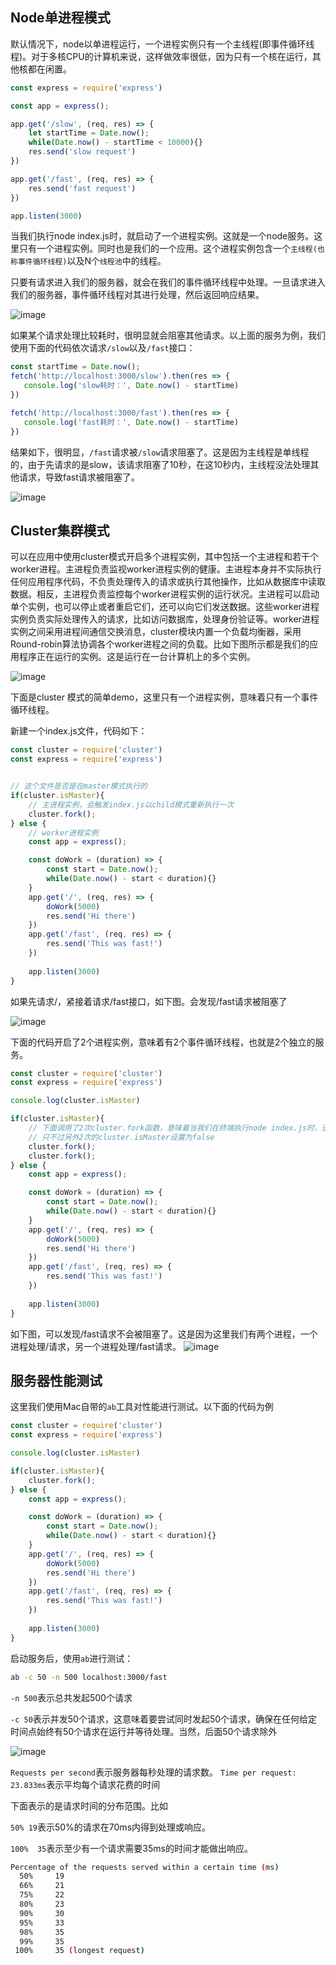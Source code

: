 ## Node单进程模式
默认情况下，node以单进程运行，一个进程实例只有一个主线程(即事件循环线程)。对于多核CPU的计算机来说，这样做效率很低，因为只有一个核在运行，其他核都在闲置。

```js
const express = require('express')

const app = express();

app.get('/slow', (req, res) => {
    let startTime = Date.now();
    while(Date.now() - startTime < 10000){}
    res.send('slow request')
})

app.get('/fast', (req, res) => {
    res.send('fast request')
})

app.listen(3000)


```

当我们执行node index.js时，就启动了一个进程实例。这就是一个node服务。这里只有一个进程实例。同时也是我们的一个应用。这个进程实例包含一个`主线程(也称事件循环线程)`以及N个`线程池`中的线程。

只要有请求进入我们的服务器，就会在我们的事件循环线程中处理。一旦请求进入我们的服务器，事件循环线程对其进行处理，然后返回响应结果。

![image](../../../imgs/cluster_01.jpg)

如果某个请求处理比较耗时，很明显就会阻塞其他请求。以上面的服务为例，我们使用下面的代码依次请求`/slow`以及`/fast`接口：
```js
const startTime = Date.now();
fetch('http://localhost:3000/slow').then(res => {
   console.log('slow耗时：', Date.now() - startTime) 
})

fetch('http://localhost:3000/fast').then(res => {
   console.log('fast耗时：', Date.now() - startTime) 
})
```

结果如下，很明显，`/fast`请求被`/slow`请求阻塞了。这是因为主线程是单线程的，由于先请求的是slow，该请求阻塞了10秒，在这10秒内，主线程没法处理其他请求，导致fast请求被阻塞了。

![image](../../../imgs/cluster_02.jpg)

## Cluster集群模式
可以在应用中使用cluster模式开启多个进程实例，其中包括一个主进程和若干个worker进程。主进程负责监视worker进程实例的健康。主进程本身并不实际执行任何应用程序代码，不负责处理传入的请求或执行其他操作，比如从数据库中读取数据。相反，主进程负责监控每个worker进程实例的运行状况。主进程可以启动单个实例，也可以停止或者重启它们，还可以向它们发送数据。这些worker进程实例负责实际处理传入的请求，比如访问数据库，处理身份验证等。worker进程实例之间采用进程间通信交换消息，cluster模块内置一个负载均衡器，采用Round-robin算法协调各个worker进程之间的负载。比如下图所示都是我们的应用程序正在运行的实例。这是运行在一台计算机上的多个实例。


![image](../../../imgs/cluster_03.jpg)


下面是cluster 模式的简单demo，这里只有一个进程实例，意味着只有一个事件循环线程。

新建一个index.js文件，代码如下：
```js
const cluster = require('cluster')
const express = require('express')


// 这个文件是否是在master模式执行的
if(cluster.isMaster){
    // 主进程实例，会触发index.js以child模式重新执行一次
    cluster.fork();
} else {
    // worker进程实例
    const app = express();

    const doWork = (duration) => {
        const start = Date.now();
        while(Date.now() - start < duration){}
    }
    app.get('/', (req, res) => {
        doWork(5000)
        res.send('Hi there')
    })
    app.get('/fast', (req, res) => {
        res.send('This was fast!')
    })
    
    app.listen(3000)
}

```

如果先请求/，紧接着请求/fast接口，如下图。会发现/fast请求被阻塞了

![image](../../../imgs/cluster_04.jpg)


下面的代码开启了2个进程实例，意味着有2个事件循环线程，也就是2个独立的服务。

```js
const cluster = require('cluster')
const express = require('express')

console.log(cluster.isMaster)

if(cluster.isMaster){
    // 下面调用了2次cluster.fork函数，意味着当我们在终端执行node index.js时，还会再额外执行2次index.js，
    // 只不过另外2次的cluster.isMaster设置为false
    cluster.fork();
    cluster.fork();
} else {
    const app = express();

    const doWork = (duration) => {
        const start = Date.now();
        while(Date.now() - start < duration){}
    }
    app.get('/', (req, res) => {
        doWork(5000)
        res.send('Hi there')
    })
    app.get('/fast', (req, res) => {
        res.send('This was fast!')
    })
    
    app.listen(3000)
}
```
如下图，可以发现/fast请求不会被阻塞了。这是因为这里我们有两个进程，一个进程处理/请求，另一个进程处理/fast请求。
![image](../../../imgs/cluster_05.jpg)


## 服务器性能测试
这里我们使用Mac自带的`ab`工具对性能进行测试。以下面的代码为例
```js
const cluster = require('cluster')
const express = require('express')

console.log(cluster.isMaster)

if(cluster.isMaster){
    cluster.fork();
} else {
    const app = express();

    const doWork = (duration) => {
        const start = Date.now();
        while(Date.now() - start < duration){}
    }
    app.get('/', (req, res) => {
        doWork(5000)
        res.send('Hi there')
    })
    app.get('/fast', (req, res) => {
        res.send('This was fast!')
    })
    
    app.listen(3000)
}
```
启动服务后，使用`ab`进行测试：

```bash
ab -c 50 -n 500 localhost:3000/fast
```
`-n 500`表示总共发起500个请求

`-c 50`表示并发50个请求，这意味着要尝试同时发起50个请求，确保在任何给定时间点始终有50个请求在运行并等待处理。当然，后面50个请求除外

![image](../../../imgs/node_51.jpg)

`Requests per second`表示服务器每秒处理的请求数。
`Time per request:   23.833ms`表示平均每个请求花费的时间

下面表示的是请求时间的分布范围。比如

 `50% 19`表示50%的请求在70ms内得到处理或响应。

 `100%  35`表示至少有一个请求需要35ms的时间才能做出响应。
```bash
Percentage of the requests served within a certain time (ms)
  50%     19
  66%     21
  75%     22
  80%     23
  90%     30
  95%     33
  98%     35
  99%     35
 100%     35 (longest request)
```